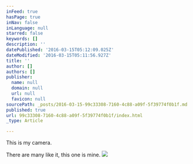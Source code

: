 ```yaml
---
inFeed: true
hasPage: true
inNav: false
inLanguage: null
starred: false
keywords: []
description: ''
datePublished: '2016-03-15T05:12:09.025Z'
dateModified: '2016-03-15T05:11:56.927Z'
title: ''
author: []
authors: []
publisher:
  name: null
  domain: null
  url: null
  favicon: null
sourcePath: _posts/2016-03-15-99c33308-7160-4c88-a09f-5f39774f0b1f.md
published: true
url: 99c33308-7160-4c88-a09f-5f39774f0b1f/index.html
_type: Article

---
```

This is my camera.

There are many like it, this one is mine.
![](https://the-grid-user-content.s3-us-west-2.amazonaws.com/82db4db9-b17f-47af-ac26-6cc6eec63a0d.jpg)